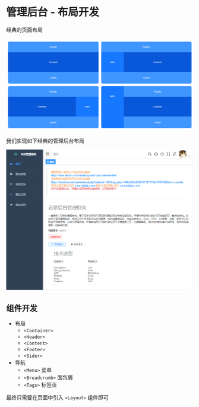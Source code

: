 # 管理后台 - 布局开发

经典的页面布局

![](./典型的页面布局.png)

我们实现如下经典的管理后台布局

![](./管理后台布局.png)

## 组件开发

* 布局
    * `<Container>`
    * `<Header>`
    * `<Content>`
    * `<Footer>`
    * `<Sider>`
* 导航
    * `<Menu>` 菜单
    * `<Breadcrumb>` 面包屑
    * `<Tags>` 标签页

最终只需要在页面中引入 `<Layout>` 组件即可